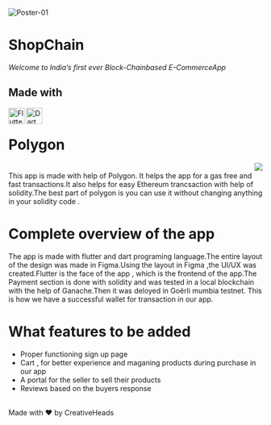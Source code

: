 ![Poster-01](https://user-images.githubusercontent.com/76547134/126904693-6413b4bf-09de-42d4-86c5-3678f9afad8b.jpg)

# ShopChain
*Welcome to India’s first ever Block-Chainbased E-CommerceApp*

## Made with 

<img alt="Flutter" align="left" height="32" width="32" src="https://img.icons8.com/color/50/000000/flutter.png"/> 
<img alt="Dart" align="left" height="32" width="32" src="https://img.icons8.com/color/48/000000/dart.png"/><br/>

# Polygon
<img align="right" src="https://user-images.githubusercontent.com/76547134/126905189-7ccb48ff-51ba-4e1b-a274-748c21548643.gif"><br/>
 This app is made with help of Polygon. It helps the app for a gas free and fast transactions.It also helps for easy Ethereum trancsaction with help of solidity.The best part of polygon is you can use it without changing anything in your solidity code . 

# Complete overview of the app

The app is made with flutter and dart programing language.The entire layout of the design was made in Figma.Using the layout in Figma ,the UI/UX was created.Flutter is the face of the app , which is the frontend of the app.The Payment section is done with solidity and was tested in a local blockchain with the help of Ganache.Then it was deloyed in Goërli mumbia testnet. This is how we have a successful wallet for transaction in our app.

# What features to be added

+ Proper functioning sign up page
+ Cart , for better experience and maganing products during purchase in our app
+ A portal for the seller to sell their products
+ Reviews based on the buyers response
<br/>
Made with ♥️ by CreativeHeads

